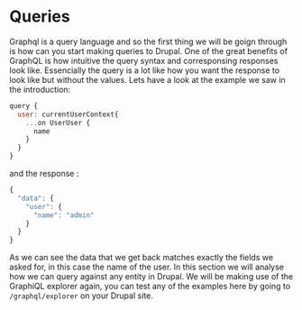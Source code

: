 # Queries

Graphql is a query language and so the first thing we will be goign through is how can you start making queries to Drupal. One of the great benefits of GraphQL is how intuitive the query syntax and corresponsing responses look like. Essencially the query is a lot like how you want the response to look like but without the values. Lets have a look at the example we saw in the introduction: 

```javascript
query {
  user: currentUserContext{
    ...on UserUser {
      name
    }
  }
}
```

and the response : 

```javascript
{
  "data": {
    "user": {
      "name": "admin"
    }
  }
}
```

As we can see the data that we get back matches exactly the fields we asked for, in this case the name of the user. In this section we will analyse how we can query against any entity in Drupal. We will be making use of the GraphiQL explorer again, you can test any of the examples here by going to ``` /graphql/explorer ``` on your Drupal site.
